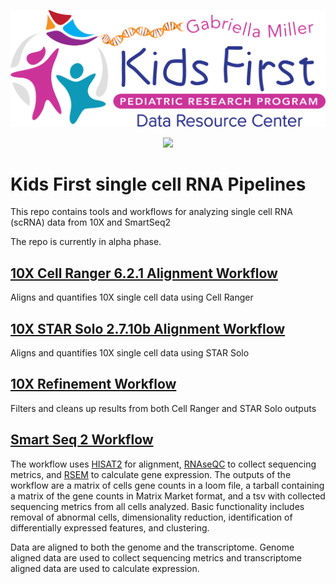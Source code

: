 <p align="center">
  <img src="docs/kids_first_logo.svg" alt="Kids First repository logo" width="660px" />
</p>
<p align="center">
  <a href="https://github.com/kids-first/kf-template-repo/blob/master/LICENSE"><img src="https://img.shields.io/github/license/kids-first/kf-template-repo.svg?style=for-the-badge"></a>
</p>

# Kids First single cell RNA Pipelines

This repo contains tools and workflows for analyzing single cell RNA (scRNA) data from 10X and SmartSeq2

The repo is currently in alpha phase.

## [10X Cell Ranger 6.2.1 Alignment Workflow](docs/10X_cell_ranger_alignment)
Aligns and quantifies 10X single cell data using Cell Ranger
## [10X STAR Solo 2.7.10b Alignment Workflow](docs/10X_STAR_Solo_alignment)
Aligns and quantifies 10X single cell data using STAR Solo
## [10X Refinement Workflow](docs/10X_refinement.md)
Filters and cleans up results from both Cell Ranger and STAR Solo outputs
## [Smart Seq 2 Workflow](docs/SMART_SEQ2.md)
The workflow uses [HISAT2](http://daehwankimlab.github.io/hisat2/) for alignment, [RNAseQC](https://github.com/getzlab/rnaseqc) to collect sequencing metrics, and [RSEM](https://deweylab.github.io/RSEM/) to calculate gene expression.
The outputs of the workflow are a matrix of cells gene counts in a loom file, a tarball containing a matrix of the gene counts in Matrix Market format, and a tsv with collected sequencing metrics from all cells analyzed.
Basic functionality includes removal of abnormal cells, dimensionality reduction, identification of differentially expressed features, and clustering.

Data are aligned to both the genome and the transcriptome. Genome aligned data are used to collect sequencing metrics and transcriptome aligned data are used to calculate expression.
